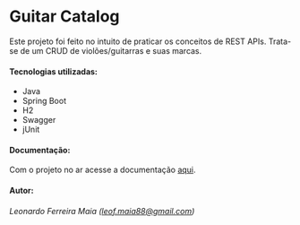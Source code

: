 # Guitar Catalog

Este projeto foi feito no intuito de praticar os conceitos de REST APIs. Trata-se de um CRUD de violões/guitarras e suas marcas.

#### Tecnologias utilizadas:

- Java
- Spring Boot 
- H2
- Swagger
- jUnit

#### Documentação:

Com o projeto no ar acesse a documentação [aqui](http://localhost:8080/swagger-ui/).

#### Autor:

###### Leonardo Ferreira Maia (leof.maia88@gmail.com)
